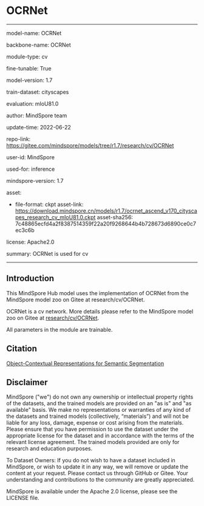 # OCRNet

---

model-name: OCRNet

backbone-name: OCRNet

module-type: cv

fine-tunable: True

model-version: 1.7

train-dataset: cityscapes

evaluation: mIoU81.0

author: MindSpore team

update-time: 2022-06-22

repo-link: <https://gitee.com/mindspore/models/tree/r1.7/research/cv/OCRNet>

user-id: MindSpore

used-for: inference

mindspore-version: 1.7

asset:

-
    file-format: ckpt
    asset-link: <https://download.mindspore.cn/models/r1.7/ocrnet_ascend_v170_cityscapes_research_cv_mIoU81.0.ckpt>
    asset-sha256: 7c48865ecfd4a2f8387514359f22a20f9268644b4b728673d6890ce0c7ec3c6b

license: Apache2.0

summary: OCRNet is used for cv

---

## Introduction

This MindSpore Hub model uses the implementation of OCRNet from the MindSpore model zoo on Gitee at research/cv/OCRNet.

OCRNet is a cv network. More details please refer to the MindSpore model zoo on Gitee at [research/cv/OCRNet](https://gitee.com/mindspore/models/blob/r1.7/research/cv/OCRNet/README_CN.md).

All parameters in the module are trainable.

## Citation

[Object-Contextual Representations for Semantic Segmentation](https://arxiv.org/pdf/1909.11065)

## Disclaimer

MindSpore ("we") do not own any ownership or intellectual property rights of the datasets, and the trained models are provided on an "as is" and "as available" basis. We make no representations or warranties of any kind of the datasets and trained models (collectively, “materials”) and will not be liable for any loss, damage, expense or cost arising from the materials. Please ensure that you have permission to use the dataset under the appropriate license for the dataset and in accordance with the terms of the relevant license agreement. The trained models provided are only for research and education purposes.

To Dataset Owners: If you do not wish to have a dataset included in MindSpore, or wish to update it in any way, we will remove or update the content at your request. Please contact us through GitHub or Gitee. Your understanding and contributions to the community are greatly appreciated.

MindSpore is available under the Apache 2.0 license, please see the LICENSE file.
